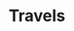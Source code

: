 ---
layout: series
title: Travels
description:
banner_path: /images/banners/banner5.jpg
featured-category: true
_comments:
  featured-category: Do you want this category to appear on the front page?
---